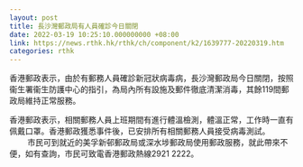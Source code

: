 ```yaml
---
layout: post
title: 長沙灣郵政局有人員確診今日關閉
date: 2022-03-19 10:25:10.000000000 +08:00
link: https://news.rthk.hk/rthk/ch/component/k2/1639777-20220319.htm
categories: rthk
---
```


香港郵政表示，由於有郵務人員確診新冠狀病毒病，長沙灣郵政局今日關閉，按照衞生署衞生防護中心的指引，為局內所有設施及郵件徹底清潔消毒，其餘119間郵政局維持正常服務。

香港郵政表示，相關郵務人員上班期間有進行體溫檢測，體溫正常，工作時一直有佩戴口罩。香港郵政獲悉事件後，已安排所有相關郵務人員接受病毒測試。
　　 
市民可到就近的美孚新邨郵政局或深水埗郵政局使用郵政服務，就此帶來不便，如有查詢，市民可致電香港郵政熱線2921 2222。
